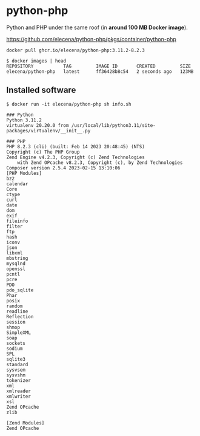 python-php
==========

Python and PHP under the same roof (in **around 100 MB Docker image**).

https://github.com/elecena/python-php/pkgs/container/python-php

```
docker pull ghcr.io/elecena/python-php:3.11.2-8.2.3
```

```
$ docker images | head
REPOSITORY           TAG         IMAGE ID       CREATED         SIZE
elecena/python-php   latest      ff36428b8c54   2 seconds ago   123MB
```

## Installed software

```
$ docker run -it elecena/python-php sh info.sh

### Python
Python 3.11.2
virtualenv 20.20.0 from /usr/local/lib/python3.11/site-packages/virtualenv/__init__.py

### PHP
PHP 8.2.3 (cli) (built: Feb 14 2023 20:48:45) (NTS)
Copyright (c) The PHP Group
Zend Engine v4.2.3, Copyright (c) Zend Technologies
    with Zend OPcache v8.2.3, Copyright (c), by Zend Technologies
Composer version 2.5.4 2023-02-15 13:10:06
[PHP Modules]
bz2
calendar
Core
ctype
curl
date
dom
exif
fileinfo
filter
ftp
hash
iconv
json
libxml
mbstring
mysqlnd
openssl
pcntl
pcre
PDO
pdo_sqlite
Phar
posix
random
readline
Reflection
session
shmop
SimpleXML
soap
sockets
sodium
SPL
sqlite3
standard
sysvsem
sysvshm
tokenizer
xml
xmlreader
xmlwriter
xsl
Zend OPcache
zlib

[Zend Modules]
Zend OPcache
```
